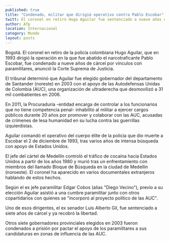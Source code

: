 ```yaml
---
published: true
title: "Condenado, militar que dirigió operativo contra Pablo Escobar"
twitt: El coronel en retiro Hugo Aguilar fue sentenciado a nueve años de cárcel por vínculos con paramilitares para ser elegido gobernador.
author: Afp
location: Internacional
category: Mundo
layout: posts
---
```


Bogotá. El coronel en retiro de la policía colombiana Hugo Aguilar, que en 1993 dirigió la operación en la que fue abatido el narcotraficante Pablo Escobar, fue condenado a nueve años de cárcel por vínculos con paramilitares, anunció la Corte Suprema de Justicia.

El tribunal determinó que Aguilar fue elegido gobernador del departamento de Santander (noreste) en 2003 con el apoyo de las Autodefensas Unidas de Colombia (AUC), una organización de ultraderecha que desmovilizó a 31 mil combatientes en 2006.

En 2011, la Procuraduría -entidad encarga de controlar a los funcionarios que no tiene competencia penal- inhabilitó al militar a ejercer cargos públicos durante 20 años por promover y colaborar con las AUC, acusadas de crímenes de lesa humanidad en su lucha contra las guerrillas izquierdistas.

Aguilar comandó el operativo del cuerpo élite de la policía que dio muerte a Escobar el 2 de diciembre de 1993, tras varios años de intensa búsqueda con apoyo de Estados Unidos.

El jefe del cártel de Medellín controló el tráfico de cocaína hacia Estados Unidos a partir de los años 1980 y murió tras un enfrentamiento con miembros del llamado Bloque de Búsqueda en la ciudad de Medellín (noroeste). El coronel ha aparecido en varios documentales extranjeros hablando de estos hechos.

Según el ex jefe paramilitar Edgar Cobos (alias "Diego Vecino"), previo a su elección Aguilar asistió a una cumbre paramilitar junto con otros copartidarios con quienes se "incorporó al proyecto político de las AUC".

Uno de esos dirigentes, el ex senador Luis Alberto Gil, fue sentenciado a siete años de cárcel y ya recobró la libertad.

Otros siete gobernadores provinciales elegidos en 2003 fueron condenados a prisión por pactar el apoyo de los paramilitares a sus candidaturas en zonas de influencia de las AUC.
